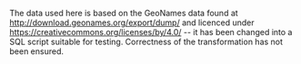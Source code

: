 The data used here is based on the GeoNames data found at http://download.geonames.org/export/dump/
and licenced under https://creativecommons.org/licenses/by/4.0/ -- it has been changed into a SQL
script suitable for testing. Correctness of the transformation has not been ensured.
 